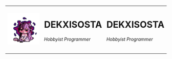 <table>
  <tr>
    <td>
      <img src="./azurlane_unicorn.gif" width="150">
    </td>
    <td>
      <h1>DEKXISOSTA</h1>
      <h6>Hobbyist Programmer</h6>
    </td>
    <td>
      <h1>DEKXISOSTA</h1>
      <h6>Hobbyist Programmer</h6>
    </td>
  </tr>
</table>


<!---
Dekxisosta/Dekxisosta is a ✨ special ✨ repository because its `README.md` (this file) appears on your GitHub profile.
You can click the Preview link to take a look at your changes.
--->
